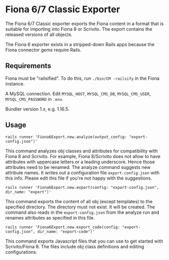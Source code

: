 # Fiona 6/7 Classic Exporter

The Fiona 6/7 Classic exporter exports the Fiona content in a format that is suitable for importing
into Fiona 8 or Scrivito. The export contains the released versions of all objects.

The Fiona 6 exporter exists in a stripped-down Rails apps because the Fiona connector gems require
Rails.

## Requirements

Fiona must be "railsified". To do this, run `./bin/CM -railsify` in the Fiona instance.

A MySQL connection. Edit `MYSQL_HOST`, `MYSQL_CMS_DB`, `MYSQL_CMS_USER`, `MYSQL_CMS_PASSWORD` in
`.env`.

Bundler version 1.x, e.g. 1.16.5.

## Usage

```shell
rails runner 'Fiona6Export.new.analyze(output_config: "export-config.json")'
```

This command analyzes obj classes and attributes for compatibility with Fiona 8 and Scrivito. For
example, Fiona 8/Scrivito does not allow to have attributes with uppercase letters or a leading
underscore. Hence those attributes need to be renamed. The analyze command suggests new attribute
names. It writes out a configuration file `export-config.json` with this info. Please edit this file
if you're not happy with the suggestions.


```shell
rails runner 'Fiona6Export.new.export(config: "export-config.json", dir_name: "export")'
```

This command exports the content of all obj (except templates) to the specified directory. The
directory must not exist. It will be created. The command also reads in the `export-config.json`
from the analyze run and renames attributes as specified in this file.

```shell
rails runner 'Fiona6Export.new.export_code(config: "export-config.json", dir_name: "export-code")'
```

This command exports Javascript files that you can use to get started with Scrivito/Fiona 8. The
files include obj class definitions and editing configurations.
